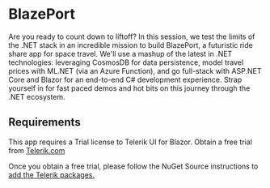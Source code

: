 # BlazePort

Are you ready to count down to liftoff? In this session, we test the limits of the .NET stack in an incredible mission to build BlazePort, a futuristic ride share app for space travel. We'll use a mashup of the latest in .NET technologies: leveraging CosmosDB for data persistence, model travel prices with ML.NET (via an Azure Function), and go full-stack with ASP.NET Core and Blazor for an end-to-end C# development experience. Strap yourself in for fast paced demos and hot bits on this journey through the .NET ecosystem.

## Requirements

This app requires a Trial license to Telerik UI for Blazor. Obtain a free trial from [Telerik.com](https://www.telerik.com/blazor-ui)

Once you obtain a free trial, please follow the NuGet Source instructions to [add the Telerik packages.](https://docs.telerik.com/blazor-ui/installation/nuget)
